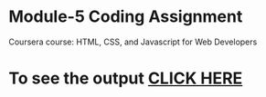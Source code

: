 
# Module-5 Coding Assignment

Coursera course: HTML, CSS, and Javascript for Web Developers

# To see the output [CLICK HERE](https://w3s3dwards.github.io/coursera2/site2/Module-5/index.html)
